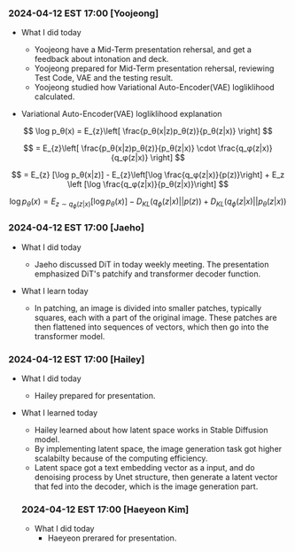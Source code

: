 ### 2024-04-12 EST 17:00 [Yoojeong]
- What I did today

    * Yoojeong have a Mid-Term presentation rehersal, and get a feedback about intonation and deck.
    * Yoojeong prepared for Mid-Term presentation rehersal, reviewing Test Code, VAE and the testing result. 
    * Yoojeong studied how Variational Auto-Encoder(VAE) logliklihood calculated.
* Variational Auto-Encoder(VAE) logliklihood explanation

$$ \log p_θ(x) = E_{z}\left[ \frac{p_θ(x|z)p_θ(z)}{p_θ(z|x)} \right] 
$$

$$ 
= E_{z}\left[ \frac{p_θ(x|z)p_θ(z)}{p_θ(z|x)} \cdot \frac{q_φ(z|x)}{q_φ(z|x)} \right] 
$$

$$ 
= E_{z} [\log p_θ(x|z)] - E_{z}\left[\log \frac{q_φ(z|x)}{p(z)}\right] + E_z \left [\log \frac{q_φ(z|x)}{p_θ(z|x)}\right]
$$

$$ 
\log p_θ(x) = E_{z \sim q_{\phi}(z|x)} [\log p_θ(x)] - D_{KL}(q_{\phi}(z|x) || p(z)) + D_{KL}(q_{\phi}(z|x) || p_θ(z|x))
$$


### 2024-04-12 EST 17:00 [Jaeho]

- What I did today
    * Jaeho discussed DiT in today weekly meeting. The presentation emphasized DiT's patchify and transformer decoder function.

- What I learn today
    * In patching, an image is divided into smaller patches, typically squares, each with a part of the original image. These patches are then flattened into sequences of vectors, which then go into the transformer model.

### 2024-04-12 EST 17:00  [Hailey]

- What I did today
  * Hailey prepared for presentation. 
  
- What I learned today
  * Hailey learned about how latent space works in Stable Diffusion model.
  * By implementing latent space, the image generation task got higher scalabilty because of the computing efficiency.
  * Latent space got a text embedding vector as a input, and do denoising process by Unet structure, then generate a latent vector that fed into the decoder, which is the image generation part.

  ### 2024-04-12 EST 17:00 [Haeyeon Kim]
  
  - What I did today 
    *  Haeyeon prerared for presentation. 

